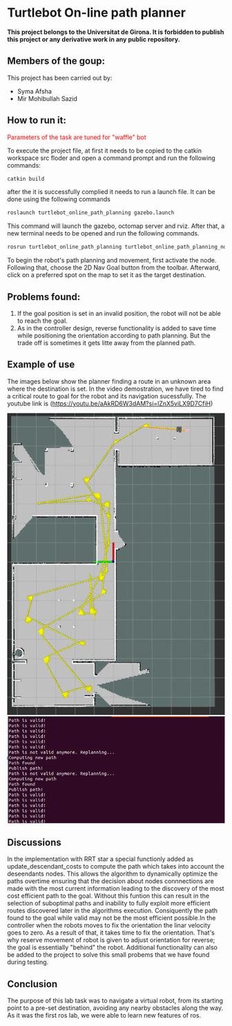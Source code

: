# Turtlebot On-line path planner

**This project belongs to the Universitat de Girona. It is forbidden to publish this project or any derivative work in any public repository.**

## Members of the goup:

This project has been carried out by:
* Syma Afsha
* Mir Mohibullah Sazid

## How to run it:
<span style="color:red">Parameters of the task are tuned for "waffle" bot</span>

To execute the project file, at first it needs to be copied to the catkin workspace src floder and open a command prompt and run the following commands:
```bash
catkin build
```
after the it is successfully complied it needs to run a launch file. It can be done using the following commands
```bash
roslaunch turtlebot_online_path_planning gazebo.launch
```
This command will launch the gazebo, octomap server and rviz. After that, a new terminal needs to be opened and run the following commands. 
```bash 
rosrun turtlebot_online_path_planning turtlebot_online_path_planning_node.py
```
To begin the robot's path planning and movement, first activate the node. Following that, choose the 2D Nav Goal button from the toolbar. Afterward, click on a preferred spot on the map to set it as the target destination.

## Problems found:
1. If the goal position is set in an invalid position, the robot will not be able to reach the goal. 
2. As in the controller design, reverse functionality is added to save time while positioning the orientation according to path planning. But the trade off is sometimes it gets litte away from the planned path. 

## Example of use
The images below show the planner finding a route in an unknown area where the destination is set. In the video demostration, we have tired to find a critical route to goal for the robot and its navigation sucessfully. The youtube link is (https://youtu.be/aAkRD6W3dAM?si=lZnX5viLX9D7CfiH)
<div style="text-align: center">
    <img src='./imgs/test.png' width='600'/>
</div>
<div style="text-align: center">
    <img src='./imgs/test2.png' width='600'/>
</div>


## Discussions
In the implementation with RRT star a special functionly added as update_descendant_costs to compute the path which takes into account the deseendants nodes. This allows the algorithm to dynamically optimize the paths overtime ensuring that the decision about nodes connnections are made with the most current information leading to the discovery of the most cost efficient path to the goal. Without this funtion this can result in the selection of suboptimal paths and inability to fully exploit more efficient routes discovered later in the algorithms execution. Consiquently the path found to  the goal while valid may not be the  most efficient possible.In the controller when the robots moves to fix the orientation the linar velocity goes to zero. As a result of that, it takes time to fix the orientation. That's why reserve movement of robot is given to adjust orientation for reverse; the goal is essentially "behind" the robot. Additional functionality can also be added to the project to solve this small probems that we have found during testing.

## Conclusion
The purpose of this lab task was to navigate a virtual robot, from its starting point to a pre-set destination, avoiding any nearby obstacles along the way. As it was the first ros lab, we were able to learn new features of ros. 


